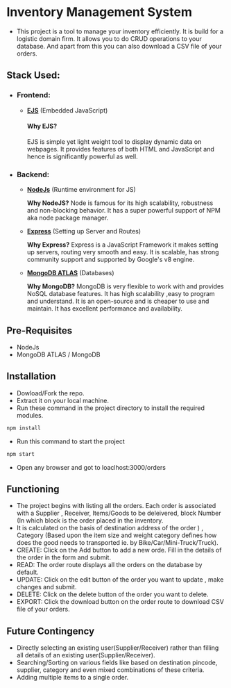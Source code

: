 
# Inventory Management System

- This project is a tool to manage your inventory efficiently. It is build for a logistic domain firm. It allows you to do CRUD operations to your database. And apart from this you can also download a CSV file of your orders.

## Stack Used:

- ### Frontend:

  - **[EJS](https://ejs.co/)** (Embedded JavaScript)
    #### Why EJS?
    EJS is simple yet light weight tool to display dynamic data on webpages. It provides features of both HTML and JavaScript and hence is significantly powerful as well.


- ### Backend:
  - **[NodeJs](https://nodejs.org/en/)** (Runtime environment for JS)
    
    **Why NodeJS?**
    Node is famous for its high scalability, robustness and non-blocking behavior. It has a super powerful support of NPM aka node package manager.
    
  - **[Express](https://expressjs.com/)** (Setting up Server and Routes)
    
    **Why Express?**
    Express is a JavaScript Framework it makes setting up servers, routing very smooth and easy. It is scalable, has strong community support and supported by Google's v8 engine.

  - **[MongoDB ATLAS](https://www.mongodb.com/atlas/database)** (Databases)

    **Why MongoDB?**
    MongoDB is very flexible to work with and provides NoSQL database features. It has high scalability ,easy to program and understand. It is an open-source and is cheaper to use and maintain. It has excellent performance and availability.

## Pre-Requisites

- NodeJs
- MongoDB ATLAS / MongoDB

## Installation

- Dowload/Fork the repo.
- Extract it on your local machine.
- Run these command in the project directory to install the required modules.

```bash
npm install
```

- Run this command to start the project

```bash
npm start
```

- Open any browser and got to loaclhost:3000/orders

## Functioning

- The project begins with listing all the orders. Each order is associated with a Supplier , Receiver, Items/Goods to be deleivered, block Number (In which block is the order placed in the inventory. 
- It is calculated on the basis of destination address of the order ) , Category (Based upon the item size and weight category defines how does the good needs to transported ie. by Bike/Car/Mini-Truck/Truck).
- CREATE: Click on the Add button to add a new orde. Fill in the details of the order in the form and submit.
- READ: The order route displays all the orders on the database by default.
- UPDATE: Click on the edit button of the order you want to update , make changes and submit.
- DELETE: Click on the delete button of the order you want to delete.
- EXPORT: Click the download button on the order route to download CSV file of your orders.

## Future Contingency

- Directly selecting an existing user(Supplier/Receiver) rather than filling all details of an existing user(Supplier/Receiver).
- Searching/Sorting on various fields like based on destination pincode, supplier, category and even mixed combinations of these criteria.
- Adding multiple items to a single order.
